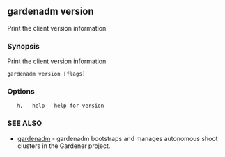 ## gardenadm version

Print the client version information

### Synopsis

Print the client version information

```
gardenadm version [flags]
```

### Options

```
  -h, --help   help for version
```

### SEE ALSO

* [gardenadm](gardenadm.md)	 - gardenadm bootstraps and manages autonomous shoot clusters in the Gardener project.

